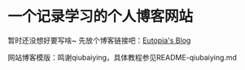 # 一个记录学习的个人博客网站
暂时还没想好要写啥~
先放个博客链接吧：[Eutopia's Blog](https://eknight-eutopia.github.io/)

网站博客模版：鸣谢qiubaiying，具体教程参见README-qiubaiying.md

